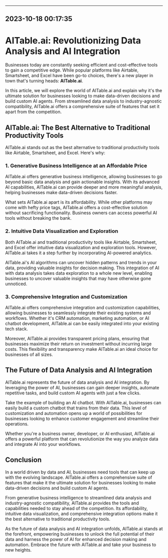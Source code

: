 

---------------------------------------------
2023-10-18 00:17:35
---------------------------------------------

# AITable.ai: Revolutionizing Data Analysis and AI Integration

Businesses today are constantly seeking efficient and cost-effective tools to gain a competitive edge. While popular platforms like Airtable, Smartsheet, and Excel have been go-to choices, there's a new player in town that's turning heads: **AITable.ai**.

In this article, we will explore the world of AITable.ai and explain why it's the ultimate solution for businesses looking to make data-driven decisions and build custom AI agents. From streamlined data analysis to industry-agnostic compatibility, AITable.ai offers a comprehensive suite of features that set it apart from the competition.

## AITable.ai: The Best Alternative to Traditional Productivity Tools

AITable.ai stands out as the best alternative to traditional productivity tools like Airtable, Smartsheet, and Excel. Here's why:

### 1. Generative Business Intelligence at an Affordable Price

AITable.ai offers generative business intelligence, allowing businesses to go beyond basic data analysis and gain actionable insights. With its advanced AI capabilities, AITable.ai can provide deeper and more meaningful analysis, helping businesses make data-driven decisions faster.

What sets AITable.ai apart is its affordability. While other platforms may come with hefty price tags, AITable.ai offers a cost-effective solution without sacrificing functionality. Business owners can access powerful AI tools without breaking the bank.

### 2. Intuitive Data Visualization and Exploration

Both AITable.ai and traditional productivity tools like Airtable, Smartsheet, and Excel offer intuitive data visualization and exploration tools. However, AITable.ai takes it a step further by incorporating AI-powered analytics.

AITable.ai's AI algorithms can uncover hidden patterns and trends in your data, providing valuable insights for decision making. This integration of AI with data analysis takes data exploration to a whole new level, enabling businesses to uncover valuable insights that may have otherwise gone unnoticed.

### 3. Comprehensive Integration and Customization

AITable.ai offers comprehensive integration and customization capabilities, allowing businesses to seamlessly integrate their existing systems and workflows. Whether it's CRM automation, marketing automation, or AI chatbot development, AITable.ai can be easily integrated into your existing tech stack.

Moreover, AITable.ai provides transparent pricing plans, ensuring that businesses maximize their return on investment without incurring large costs. This flexibility and transparency make AITable.ai an ideal choice for businesses of all sizes.

## The Future of Data Analysis and AI Integration

AITable.ai represents the future of data analysis and AI integration. By leveraging the power of AI, businesses can gain deeper insights, automate repetitive tasks, and build custom AI agents with just a few clicks.

Take the example of building an AI chatbot. With AITable.ai, businesses can easily build a custom chatbot that trains from their data. This level of customization and automation opens up a world of possibilities for businesses looking to enhance customer engagement and streamline their operations.

Whether you're a business owner, developer, or AI enthusiast, AITable.ai offers a powerful platform that can revolutionize the way you analyze data and integrate AI into your workflows.

## Conclusion

In a world driven by data and AI, businesses need tools that can keep up with the evolving landscape. AITable.ai offers a comprehensive suite of features that make it the ultimate solution for businesses looking to make data-driven decisions and build custom AI agents.

From generative business intelligence to streamlined data analysis and industry-agnostic compatibility, AITable.ai provides the tools and capabilities needed to stay ahead of the competition. Its affordability, intuitive data visualization, and comprehensive integration options make it the best alternative to traditional productivity tools.

As the future of data analysis and AI integration unfolds, AITable.ai stands at the forefront, empowering businesses to unlock the full potential of their data and harness the power of AI for enhanced decision making and automation. Embrace the future with AITable.ai and take your business to new heights.